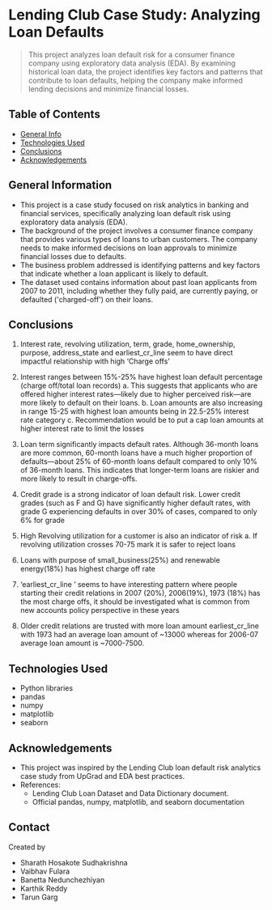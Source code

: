 # Lending Club Case Study: Analyzing Loan Defaults

> This project analyzes loan default risk for a consumer finance company using exploratory data analysis (EDA). By examining historical loan data, the project identifies key factors and patterns that contribute to loan defaults, helping the company make informed lending decisions and minimize financial losses.

## Table of Contents
* [General Info](#general-information)
* [Technologies Used](#technologies-used)
* [Conclusions](#conclusions)
* [Acknowledgements](#acknowledgements)


## General Information
- This project is a case study focused on risk analytics in banking and financial services, specifically analyzing loan default risk using exploratory data analysis (EDA).
- The background of the project involves a consumer finance company that provides various types of loans to urban customers. The company needs to make informed decisions on loan approvals to minimize financial losses due to defaults.
- The business problem addressed is identifying patterns and key factors that indicate whether a loan applicant is likely to default.
- The dataset used contains information about past loan applicants from 2007 to 2011, including whether they fully paid, are currently paying, or defaulted ('charged-off') on their loans. 


## Conclusions

1. Interest rate, revolving utilization, term, grade, home_ownership, purpose, address_state and earliest_cr_line seem to have direct impactful relationship with high ‘Charge offs’
 
2. Interest ranges between 15%-25% have highest loan default percentage (charge off/total loan records) 
    a. This suggests that applicants who are offered higher interest rates—likely due to higher perceived risk—are more likely to default on their loans.
    b. Loan amounts are also increasing in range 15-25 with highest loan amounts being in 22.5-25% interest rate category
    c. Recommendation would be to put a cap loan amounts at higher interest rate to limit the losses
    
3. Loan term significantly impacts default rates. Although 36-month loans are more common, 60-month loans have a much higher proportion of defaults—about 25% of 60-month loans default compared to only 10% of 36-month loans. This indicates that longer-term loans are riskier and more likely to result in charge-offs.

4. Credit grade is a strong indicator of loan default risk. Lower credit grades (such as F and G) have significantly higher default rates, with grade G experiencing defaults in over 30% of cases, compared to only 6% for grade

5. High Revolving utilization for a customer is also an indicator of risk
    a. If revolving utilization crosses 70-75 mark it is safer to reject loans

6. Loans with purpose of small_business(25%) and renewable energy(18%) has highest charge off rate

7. ‘earliest_cr_line ’ seems to have interesting pattern where people starting their credit relations in 2007 (20%), 2006(19%), 1973 (18%) has the most charge offs, it should be investigated what is common from new accounts policy perspective in these years

8. Older credit relations are trusted with more loan amount earliest_cr_line  with 1973 had an average loan amount of ~13000 whereas for 2006-07 average loan amount is ~7000-7500.
    
    
 


## Technologies Used
- Python libraries
- pandas
- numpy 
- matplotlib
- seaborn


## Acknowledgements
- This project was inspired by the Lending Club loan default risk analytics case study from UpGrad and EDA best practices.
- References:
  - Lending Club Loan Dataset and Data Dictionary document.
  - Official pandas, numpy, matplotlib, and seaborn documentation

## Contact
Created by 
- Sharath Hosakote Sudhakrishna
- Vaibhav Fulara
- Banetta Nedunchezhiyan
- Karthik Reddy
- Tarun Garg
